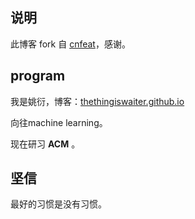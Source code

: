 ## 说明

此博客 fork 自 [cnfeat](http://cnfeat.com)，感谢。

## program

我是姚衍，博客：[thethingiswaiter.github.io](theyk.club)

向往machine learning。

现在研习 **ACM** 。

## 坚信


最好的习惯是没有习惯。



